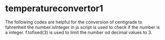 # temperatureconvertor1
The following codes are helpful for the conversion of centigrade to fahrenheit
the number.isInteger in js script is used to check if the number is a integer.
f.tofixed(3) is used to limit the number od decimal values to 3.
